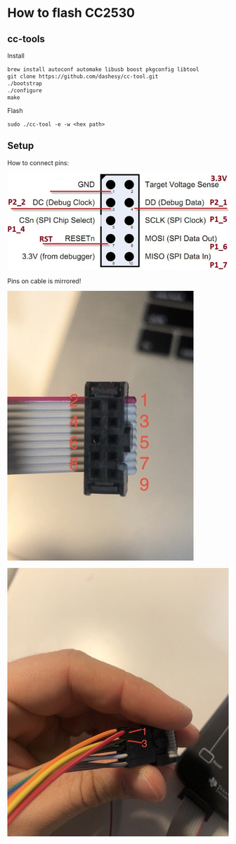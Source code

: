 # How to flash CC2530

## cc-tools

Install

```
brew install autoconf automake libusb boost pkgconfig libtool
git clone https://github.com/dashesy/cc-tool.git
./bootstrap
./configure
make
```

Flash

```
sudo ./cc-tool -e -w <hex path>
```

## Setup

How to connect pins:

![Pin out](smartrf04eb-pinout.jpg)

Pins on cable is mirrored!

![Pins for cable](cable-pins.jpeg)

![Example](pins-example.jpeg)
